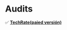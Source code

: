 # Audits

✅ [**TechRate(paied versión)**](https://github.com/SuperLionFinance/audit/blob/main/techrate-SuperLion%20Finance.pdf)
